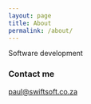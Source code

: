 ```yaml
---
layout: page
title: About
permalink: /about/
---
```


Software development


### Contact me

[paul@swiftsoft.co.za](mailto:paul@swiftsoft.co.za)
